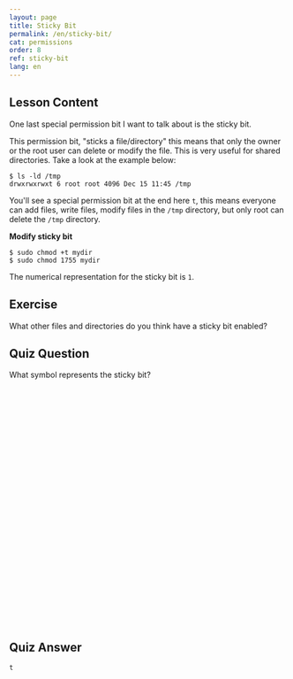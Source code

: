 ```yaml
---
layout: page
title: Sticky Bit
permalink: /en/sticky-bit/
cat: permissions
order: 8
ref: sticky-bit
lang: en
---
```


## Lesson Content

One last special permission bit I want to talk about is the sticky bit. 

This permission bit, "sticks a file/directory" this means that only the owner or the root user can delete or modify the file. This is very useful for shared directories. Take a look at the example below:

```
$ ls -ld /tmp
drwxrwxrwxt 6 root root 4096 Dec 15 11:45 /tmp
```

You'll see a special permission bit at the end here `t`, this means everyone can add files, write files, modify files in the `/tmp` directory, but only root can delete the `/tmp` directory. 

**Modify sticky bit**  

```
$ sudo chmod +t mydir
$ sudo chmod 1755 mydir
```

The numerical representation for the sticky bit is `1`.

## Exercise

What other files and directories do you think have a sticky bit enabled? 

## Quiz Question

What symbol represents the sticky bit?  
<br /><br /><br /><br /><br /><br /><br /><br /><br /><br /><br /><br /><br /><br /><br /><br /><br /><br /><br /><br /><br /><br /><br /><br /><br /><br /> 
## Quiz Answer

`t`